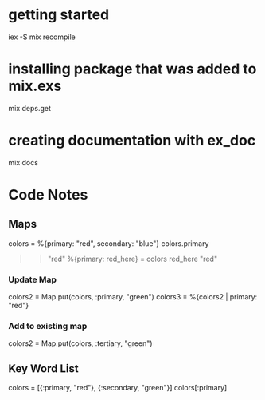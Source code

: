 
# getting started
iex -S mix
recompile

# installing package that was added to mix.exs
mix deps.get

# creating documentation with ex_doc
mix docs


# Code Notes
## Maps
colors = %{primary: "red", secondary: "blue"}
colors.primary
>> "red"
%{primary: red_here} = colors
red_here
>> "red"

### Update Map
colors2 = Map.put(colors, :primary, "green")
colors3 = %{colors2 | primary: "red"}

### Add to existing map
colors2 = Map.put(colors, :tertiary, "green")  

## Key Word List
colors = [{:primary, "red"}, {:secondary, "green"}]
colors[:primary] 